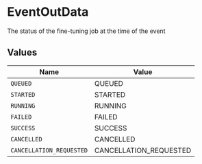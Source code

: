 # EventOutData

The status of the fine-tuning job at the time of the event


## Values

| Name                     | Value                    |
| ------------------------ | ------------------------ |
| `QUEUED`                 | QUEUED                   |
| `STARTED`                | STARTED                  |
| `RUNNING`                | RUNNING                  |
| `FAILED`                 | FAILED                   |
| `SUCCESS`                | SUCCESS                  |
| `CANCELLED`              | CANCELLED                |
| `CANCELLATION_REQUESTED` | CANCELLATION_REQUESTED   |